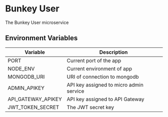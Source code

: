 # Bunkey User

The Bunkey User microservice

## Environment Variables

| Variable | Description |
| ------ | ------ |
| PORT | Current port of the app |
| NODE_ENV | Current environment of app |
| MONGODB_URI | URI of connection to mongodb |
| ADMIN_APIKEY | API key assigned to micro admin service |
| API_GATEWAY_APIKEY | API key assigned to API Gateway |
| JWT_TOKEN_SECRET | The JWT secret key |
